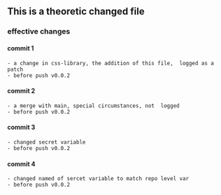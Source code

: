 ## This is a theoretic changed file

### effective changes
#### commit 1
    - a change in css-library, the addition of this file,  logged as a patch
    - before push v0.0.2
#### commit 2
    - a merge with main, special circumstances, not  logged  
    - before push v0.0.2
#### commit 3
    - changed secret variable  
    - before push v0.0.2
#### commit 4
    - changed named of sercet variable to match repo level var  
    - before push v0.0.2